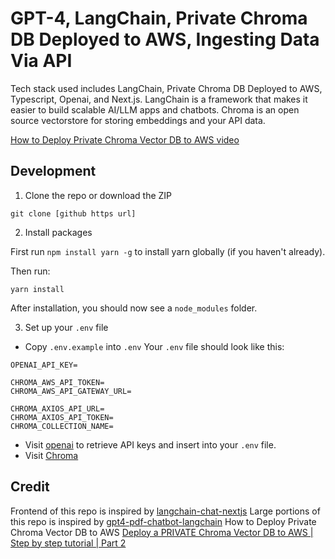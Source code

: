 # GPT-4, LangChain, Private Chroma DB Deployed to AWS, Ingesting Data Via API

Tech stack used includes LangChain, Private Chroma DB Deployed to AWS, Typescript, Openai, and Next.js. LangChain is a framework that makes it easier to build scalable AI/LLM apps and chatbots. Chroma is an open source vectorstore for storing embeddings and your API data.

[How to Deploy Private Chroma Vector DB to AWS video](https://www.youtube.com/watch?v=rD3G3hbAawE)

## Development

1. Clone the repo or download the ZIP

```
git clone [github https url]
```

2. Install packages

First run `npm install yarn -g` to install yarn globally (if you haven't already).

Then run:

```
yarn install
```

After installation, you should now see a `node_modules` folder.

3. Set up your `.env` file

- Copy `.env.example` into `.env`
  Your `.env` file should look like this:

```
OPENAI_API_KEY=

CHROMA_AWS_API_TOKEN=
CHROMA_AWS_API_GATEWAY_URL=

CHROMA_AXIOS_API_URL=
CHROMA_AXIOS_API_TOKEN=
CHROMA_COLLECTION_NAME=

```

- Visit [openai](https://help.openai.com/en/articles/4936850-where-do-i-find-my-secret-api-key) to retrieve API keys and insert into your `.env` file.
- Visit [Chroma](https://www.trychroma.com/)

## Credit
Frontend of this repo is inspired by [langchain-chat-nextjs](https://github.com/zahidkhawaja/langchain-chat-nextjs)
Large portions of this repo is inspired by [gpt4-pdf-chatbot-langchain](https://github.com/mayooear/gpt4-pdf-chatbot-langchain)
How to Deploy Private Chroma Vector DB to AWS [Deploy a PRIVATE Chroma Vector DB to AWS | Step by step tutorial | Part 2](https://www.youtube.com/watch?v=rD3G3hbAawE)
